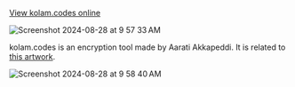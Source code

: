 [View kolam.codes online](http://kolam.codes/)

![Screenshot 2024-08-28 at 9 57 33 AM](https://github.com/user-attachments/assets/c56f9138-b800-4152-a898-fdb23430e3e3)

kolam.codes is an encryption tool made by Aarati Akkapeddi. It is related to [this artwork](https://aarati.online/swarajyalaxmi.html).

![Screenshot 2024-08-28 at 9 58 40 AM](https://github.com/user-attachments/assets/5bad7bc4-8932-4a92-b0e2-a86427690138)
